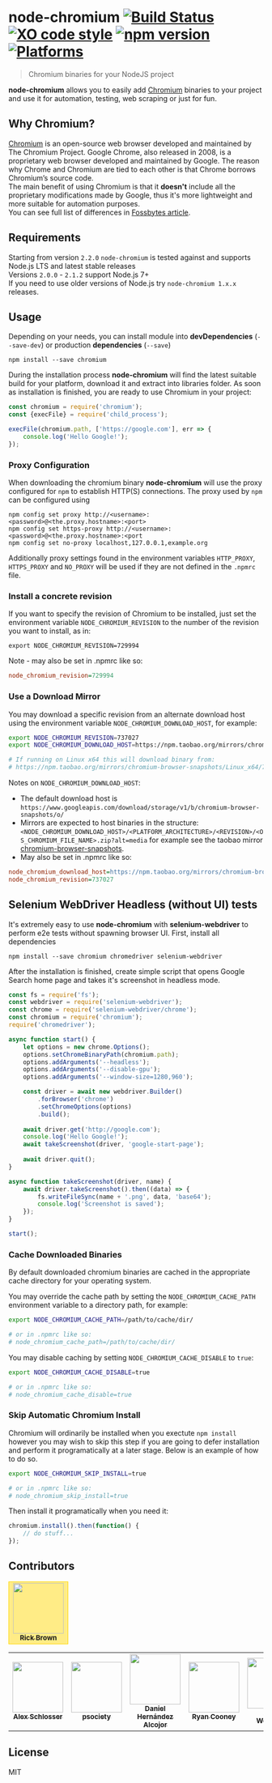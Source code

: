 # node-chromium [![Build Status](https://travis-ci.org/dtolstyi/node-chromium.svg?branch=master)](https://travis-ci.org/dtolstyi/node-chromium) [![XO code style](https://img.shields.io/badge/code_style-XO-blue.svg)](https://github.com/sindresorhus/xo) [![npm version](https://badge.fury.io/js/chromium.svg)](https://badge.fury.io/js/chromium) [![Platforms](https://img.shields.io/badge/platforms-Win/Linux/Mac-lightgrey.svg)](https://github.com/dtolstyi/node-chromium)
> Chromium binaries for your NodeJS project

**node-chromium** allows you to easily add [Chromium](https://www.chromium.org/) binaries to your project and use it for automation, testing, web scraping or just for fun.

## Why Chromium?
[Chromium](https://www.chromium.org/) is an open-source web browser developed and maintained by The Chromium Project. Google Chrome, also released in 2008, is a proprietary web browser developed and maintained by Google. The reason why Chrome and Chromium are tied to each other is that Chrome borrows Chromium’s source code.  
The main benefit of using Chromium is that it **doesn't** include all the proprietary modifications made by Google, thus it's more lightweight and more suitable for automation purposes.  
You can see full list of differences in [Fossbytes article](https://fossbytes.com/difference-google-chrome-vs-chromium-browser/).

## Requirements

Starting from version `2.2.0` `node-chromium` is tested against and supports Node.js LTS and latest stable releases  
Versions `2.0.0` - `2.1.2` support Node.js 7+  
If you need to use older versions of Node.js try `node-chromium 1.x.x` releases.

## Usage
Depending on your needs, you can install module into **devDependencies** (`--save-dev`) or production **dependencies** (`--save`)

```
npm install --save chromium
```

During the installation process **node-chromium** will find the latest suitable build for your platform, download it and extract into libraries folder. As soon as installation is finished, you are ready to use Chromium in your project:

```js
const chromium = require('chromium');
const {execFile} = require('child_process');

execFile(chromium.path, ['https://google.com'], err => {
	console.log('Hello Google!');
});
```

### Proxy Configuration
When downloading the chromium binary **node-chromium** will use the proxy configured for `npm` to establish HTTP(S) connections. The proxy used by `npm` can be configured using 
```
npm config set proxy http://<username>:<password>@<the.proxy.hostname>:<port>
npm config set https-proxy http://<username>:<password>@<the.proxy.hostname>:<port
npm config set no-proxy localhost,127.0.0.1,example.org
```

Additionally proxy settings found in the environment variables `HTTP_PROXY`, `HTTPS_PROXY` and `NO_PROXY` will be used if they are not defined in the `.npmrc` file.

### Install a concrete revision
If you want to specify the revision of Chromium to be installed, just set the environment variable `NODE_CHROMIUM_REVISION` to the number of the revision you want to install, as in:
```shell script
export NODE_CHROMIUM_REVISION=729994
```

Note - may also be set in .npmrc like so:

```ini
node_chromium_revision=729994
```

### Use a Download Mirror
You may download a specific revision from an alternate download host using the environment variable `NODE_CHROMIUM_DOWNLOAD_HOST`, for example:

```bash
export NODE_CHROMIUM_REVISION=737027
export NODE_CHROMIUM_DOWNLOAD_HOST=https://npm.taobao.org/mirrors/chromium-browser-snapshots/

# If running on Linux x64 this will download binary from:
# https://npm.taobao.org/mirrors/chromium-browser-snapshots/Linux_x64/737027/chrome-linux.zip?alt=media
```

Notes on `NODE_CHROMIUM_DOWNLOAD_HOST`:

* The default download host is `https://www.googleapis.com/download/storage/v1/b/chromium-browser-snapshots/o/`
* Mirrors are expected to host binaries in the structure: `<NODE_CHROMIUM_DOWNLOAD_HOST>/<PLATFORM_ARCHITECTURE>/<REVISION>/<OS_CHROMIUM_FILE_NAME>.zip?alt=media` for example see the taobao mirror [chromium-browser-snapshots](https://npm.taobao.org/mirrors/chromium-browser-snapshots/).
* May also be set in .npmrc like so:

```ini
node_chromium_download_host=https://npm.taobao.org/mirrors/chromium-browser-snapshots/
node_chromium_revision=737027
```

## Selenium WebDriver Headless (without UI) tests
It's extremely easy to use **node-chromium** with **selenium-webdriver** to perform e2e tests without spawning browser UI.
First, install all dependencies

```
npm install --save chromium chromedriver selenium-webdriver
```

After the installation is finished, create simple script that opens Google Search home page and takes it's screenshot in headless mode.

```js
const fs = require('fs');
const webdriver = require('selenium-webdriver');
const chrome = require('selenium-webdriver/chrome');
const chromium = require('chromium');
require('chromedriver');

async function start() {
    let options = new chrome.Options();
    options.setChromeBinaryPath(chromium.path);
    options.addArguments('--headless');
    options.addArguments('--disable-gpu');
    options.addArguments('--window-size=1280,960');

    const driver = await new webdriver.Builder()
        .forBrowser('chrome')
        .setChromeOptions(options)
        .build();
		
    await driver.get('http://google.com');
    console.log('Hello Google!');
    await takeScreenshot(driver, 'google-start-page');
    
    await driver.quit();
}

async function takeScreenshot(driver, name) {
	await driver.takeScreenshot().then((data) => {
        fs.writeFileSync(name + '.png', data, 'base64');
        console.log('Screenshot is saved');
    });
}

start();
```

### Cache Downloaded Binaries
By default downloaded chromium binaries are cached in the appropriate cache directory for your operating system.

You may override the cache path by setting the `NODE_CHROMIUM_CACHE_PATH` environment variable to a directory path, for example:

```bash
export NODE_CHROMIUM_CACHE_PATH=/path/to/cache/dir/

# or in .npmrc like so:
# node_chromium_cache_path=/path/to/cache/dir/
```

You may disable caching by setting `NODE_CHROMIUM_CACHE_DISABLE` to `true`:

```bash
export NODE_CHROMIUM_CACHE_DISABLE=true

# or in .npmrc like so:
# node_chromium_cache_disable=true
```

### Skip Automatic Chromium Install

Chromium will ordinarily be installed when you exectute `npm install` however you may wish to skip this step if you are going to defer installation and perform it programatically at a later stage. Below is an example of how to do so.

```bash
export NODE_CHROMIUM_SKIP_INSTALL=true

# or in .npmrc like so:
# node_chromium_skip_install=true
```

Then install it programatically when you need it:

```js
chromium.install().then(function() {
    // do stuff...
});
```
## Contributors
<table>
  <tr style="background: #ffec86">
    <td align="center" style="border: 1px solid gold"><a href="https://github.com/ricksbrown"><img src="https://avatars0.githubusercontent.com/u/4993735?s=460&u=2920cd32369fa4767be1c4ed86c8996807b7977a&v=4" width="100px;" alt=""/><br /><sub><b>Rick Brown</b></sub></a></td>
  </tr>
</table>
<table>
  <tr>
    <td align="center"><a href="https://github.com/aschlosser-tf"><img src="https://avatars2.githubusercontent.com/u/32895827?s=460&v=4" width="100px;" alt=""/><br /><sub><b>Alex Schlosser</b></sub></a></td>
    <td align="center"><a href="https://github.com/psociety"><img src="https://avatars3.githubusercontent.com/u/29523682?s=460&u=51a0fc950ef63ebf7de73701454da97b29c4f9be&v=4" width="100px;" alt=""/><br /><sub><b>psociety</b></sub></a></td>
    <td align="center"><a href="https://github.com/dhAlcojor"><img src="https://avatars3.githubusercontent.com/u/567687?s=460&u=4fe23913c4a02531192701bc5ff393a296f38ac2&v=4" width="100px;" alt=""/><br /><sub><b>Daniel Hernández Alcojor</b></sub></a></td>
    <td align="center"><a href="https://github.com/rcooney"><img src="https://avatars3.githubusercontent.com/u/5251278?s=460&v=4" width="100px;" alt=""/><br /><sub><b>Ryan Cooney</b></sub></a></td>
    <td align="center"><a href="https://github.com/amilajack"><img src="https://avatars1.githubusercontent.com/u/6374832?s=460&u=8e2f43ba7405c7d991351d95854ec1c64e7e4d52&v=4" width="100px;" alt=""/><br /><sub><b>Amila Welihinda</b></sub></a></td>
    <td align="center"><a href="https://github.com/Timon0"><img src="https://avatars3.githubusercontent.com/u/26453313?s=460&v=4" width="100px;" alt=""/><br /><sub><b>Timon Kurmann</b></sub></a></td>
    <td align="center"><a href="https://github.com/Eghizio"><img src="https://avatars.githubusercontent.com/u/32049761?v=4" width="100px;" alt=""/><br /><sub><b>Jakub Wąsik</b></sub></a></td>
  </tr>
</table>

## License
MIT
